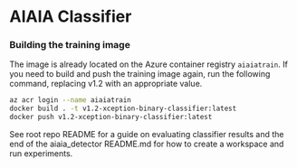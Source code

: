 # AIAIA Classifier

### Building the training image

The image is already located on the Azure container registry `aiaiatrain`. If you need to build and push the training image again, run the following command, replacing v1.2 with an appropriate value.

```bash
az acr login --name aiaiatrain
docker build . -t v1.2-xception-binary-classifier:latest
docker push v1.2-xception-binary-classifier:latest
```

See root repo README for a guide on evaluating classifier results and the end of the aiaia_detector README.md for how to create a workspace and run experiments.